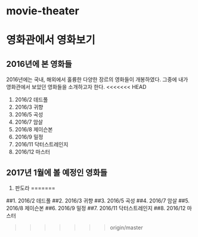 # movie-theater
# 영화관에서 영화보기

## 2016년에 본 영화들
2016년에는 국내, 해외에서 훌륭한 다양한 장르의 영화들이 개봉하였다.
그중에 내가 영화관에서 보았던 영화들을 소개하고자 한다.
<<<<<<< HEAD
1. 2016/2 데드풀
2. 2016/3 귀향
3. 2016/5 곡성
4. 2016/7 암살
4. 2016/8 제이슨본
5. 2016/9 밀정
6. 2016/11 닥터스트레인지
7. 2016/12 마스터

## 2017년 1월에 볼 예정인 영화들
1. 판도라
=======

##1. 2016/2 데드풀
##2. 2016/3 귀향
##3. 2016/5 곡성
##4. 2016/7 암살
##5. 2016/8 제이슨본
##6. 2016/9 밀정
##7. 2016/11 닥터스트레인지
##8. 2016/12 마스터

>>>>>>> origin/master
